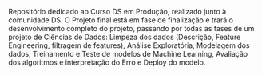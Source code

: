 Repositório dedicado ao Curso DS em Produção, realizado junto à comunidade DS.
O Projeto final está em fase de finalização e trará o desenvolvimento completo do projeto, passando por todas as fases de um projeto de Ciências de Dados: Limpeza dos dados (Descrição, Feature Engineering, filtragem de features), Análise Exploratória, Modelagem dos dados, Treinamento e Teste de modelos de Machine Learning, Avaliação dos algoritmos e interpretação do Erro e Deploy do modelo.
